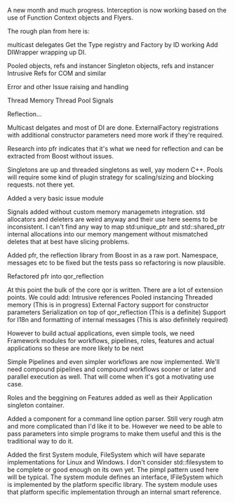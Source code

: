 A new month and much progress. Interception is now working based on the use of Function Context objects and Flyers.

The rough plan from here is:

multicast delegates
Get the Type registry and Factory by ID working
Add DIWrapper wrapping up DI.

Pooled objects, refs and instancer
Singleton objects, refs and instancer
Intrusive Refs for COM and similar

Error and other Issue raising and handling

Thread Memory
Thread Pool
Signals

Reflection...


Multicast delgates and most of DI are done. ExternalFactory registrations with additional constructor parameters need more work if they're required.

Research into pfr indicates that it's what we need for reflection and can be extracted from Boost without issues.

Singletons are up and threaded singletons as well, yay modern C++.
Pools will require some kind of plugin strategy for scaling/sizing and blocking requests. not there yet.

Added a very basic issue module

Signals added without custom memory managemetn integration. std allocators and deleters are weird anyway and their use here seems to be inconsistent. I can't find any way to map std:unique_ptr and std::shared_ptr internal allocations into our memory mangement without mismatched deletes that at best have slicing problems.

Added pfr, the reflection library from Boost in as a raw port. Namespace, messages etc to be fixed but the tests pass so refactoring is now plausible.

Refactored pfr into qor_reflection

At this point the bulk of the core qor is written. There are a lot of extension points. 
We could add:
Intrusive references
Pooled instancing
Threaded memory (This is in progress)
External Factory support for constructor parameters
Serialization on top of qor_reflection (This is a definite)
Support for I18n and formatting of internal messages (This is also definitely required)

However to build actual applications, even simple tools, we need Framework modules for workflows, pipelines, roles, features and actual applications so these are more likely to be next

Simple Pipelines and even simpler workflows are now implemented. We'll need compound pipelines and compound workflows sooner or later and parallel execution as well. That will come when it's got a motivating use case.

Roles and the beggining on Features added as well as their Application singleton container.

Added a component for a command line option parser. Still very rough atm and more complicated than I'd like it to be. However we need to be able to pass parameters into simple programs to make them useful and this is the traditional way to do it.

Added the first System module, FileSystem which will have separate implementations for Linux and Windows. I don't consider std::filesystem to be complete or good enough on its own yet.
The pimpl pattern used here will be typical. The system module defines an interface, IFileSystem which is implemented by the platform specific library. The system module uses that platform specific implementation through an internal smart reference.


